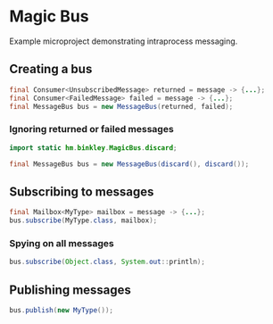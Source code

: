 # Magic Bus

Example microproject demonstrating intraprocess messaging.

## Creating a bus

```java
final Consumer<UnsubscribedMessage> returned = message -> {...};
final Consumer<FailedMessage> failed = message -> {...};
final MessageBus bus = new MessageBus(returned, failed);
```

### Ignoring returned or failed messages

```java
import static hm.binkley.MagicBus.discard;

final MessageBus bus = new MessageBus(discard(), discard());
```

## Subscribing to messages

```java
final Mailbox<MyType> mailbox = message -> {...};
bus.subscribe(MyType.class, mailbox);
```

### Spying on all messages

```java
bus.subscribe(Object.class, System.out::println);
```

## Publishing messages

```java
bus.publish(new MyType());
```
